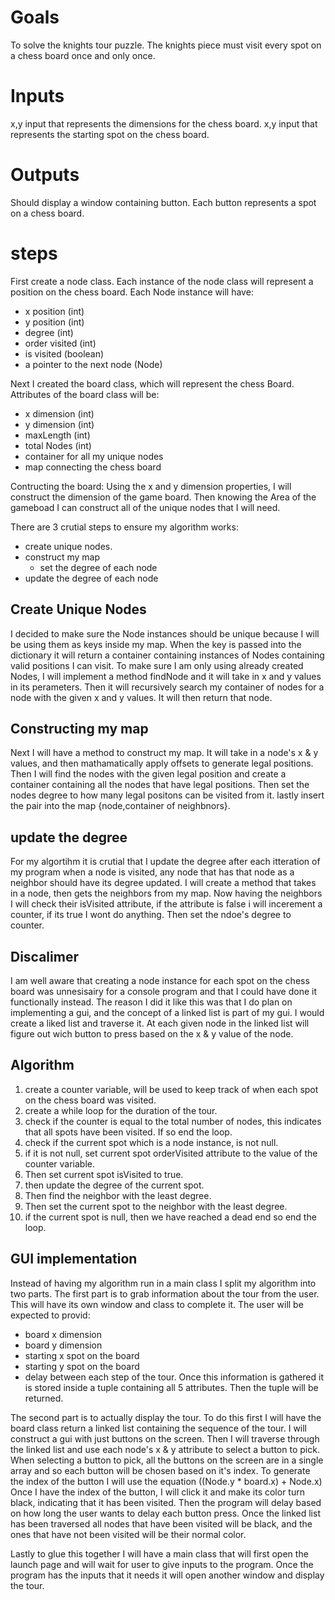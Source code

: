 # Goals
To solve the knights tour puzzle.
The knights piece must visit every spot on a chess board once and only once.
# Inputs
x,y input that represents the dimensions for the chess board.
x,y input that represents the starting spot on the chess board.

# Outputs
Should display a window containing button.
Each button represents a spot on a chess board.
# steps

First create a node class. Each instance of the node class will represent a position on the chess board.
Each Node instance will have:
- x position (int)
- y position (int)
- degree (int)
- order visited (int)
- is visited (boolean)
- a pointer to the next node (Node)

Next I created the board class, which will represent the chess Board.
Attributes of the board class will be:
- x dimension (int)
- y dimension (int)
- maxLength (int)
- total Nodes (int)
- container for all my unique nodes
- map connecting the chess board

Contructing the board:
Using the x and y dimension properties, I will construct the dimension of the game board.
Then knowing the Area of the gameboad I can construct all of the unique nodes that I will need.

There are 3 crutial steps to ensure my algorithm works:
- create unique nodes.
- construct my map
  - set the degree of each node 
- update the degree of each node 

## Create Unique Nodes
I decided to make sure the Node instances should be unique because I will be using them as keys inside my map.
When the key is passed into the dictionary it will return a container containing instances of Nodes containing valid positions I can visit.
To make sure I am only using already created Nodes, I will implement a method findNode and it will take in x and y values in its perameters.
Then it will recursively search my container of nodes for a node with the given x and y values. It will then return that node.
## Constructing my map
Next I will have a method to construct my map. It will take in a node's x & y values, and then mathamatically apply offsets to generate legal positions.
Then I will find the nodes with the given legal position and create a container containing all the nodes that have legal positions.
Then set the nodes degree to how many legal positons can be visited from it.
lastly insert the pair into the map {node,container of neighbnors}.
## update the degree
For my algortihm it is crutial that I update the degree after each itteration of my program when a node is visited, any node that has that node as a neighbor should have its degree updated.
I will create a method that takes in a node, then gets the neighbors from my map.
Now having the neighbors I will check their isVisited attribute, if the attribute is false i will incerement a counter, if its true I wont do anything.
Then set the ndoe's degree to counter.

## Discalimer
I am well aware that creating a node instance for each spot on the chess board was unnesisairy for a console program and that I could have done it functionally instead. The reason I did it like this was that I do plan on implementing a gui, and the concept of a linked list is part of my gui. I would create a liked list and traverse it. At each given node in the linked list will figure out wich button to press based on the x & y value of the node.

## Algorithm
1. create a counter variable, will be used to keep track of when each spot on the chess board was visited.
2. create a while loop for the duration of the tour.
3. check if the counter is equal to the total number of nodes, this indicates that all spots have been visited. If so end the loop.
4. check if the current spot which is a node instance, is not null.
5. if it is not null, set current spot orderVisited attribute to the value of the counter variable.
6. Then set current spot isVisited to true.
7. then update the degree of the current spot.
8. Then find the neighbor with the least degree.
9. Then set the current spot to the neighbor with the least degree.
10. if the current spot is null, then we have reached a dead end so end the loop.

## GUI implementation
Instead of having my algorithm run in a main class I split my algorithm into two parts.
The first part is to grab information about the tour from the user. 
This will have its own window and class to complete it.
The user will be expected to provid:
- board x dimension
- board y dimension
- starting x spot on the board
- starting y spot on the board
- delay between each step of the tour.
Once this information is gathered it is stored inside a tuple containing all 5 attributes.
Then the tuple will be returned.

The second part is to actually display the tour.
To do this first I will have the board class return a linked list containing the sequence of the tour.
I will construct a gui with just buttons on the screen.
Then I will traverse through the linked list and use each node's x & y attribute to select a button to pick.
When selecting a button to pick, all the buttons on the screen are in a single array and so each button will be chosen based on it's index.
To generate the index of the button I will use the equation ((Node.y * board.x) + Node.x)
Once I have the index of the button, I will click it and make its color turn black, indicating that it has been visited.
Then the program will delay based on how long the user wants to delay each button press. 
Once the linked list has been traversed all nodes that have been visited will be black, and the ones that have not been visited will be their normal color.

Lastly to glue this together I will have a main class that will first open the launch page and will wait for user to give inputs to the program.
Once the program has the inputs that it needs it will open another window and display the tour.
